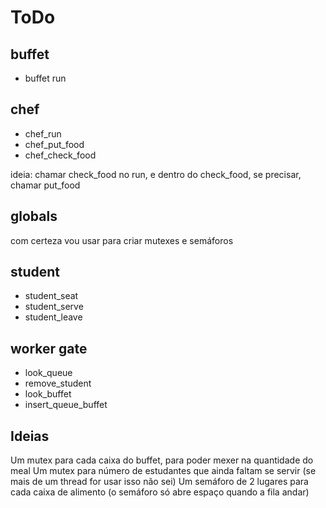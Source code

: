 # ToDo

## buffet
* buffet run

## chef
* chef_run
* chef_put_food
* chef_check_food

ideia: chamar check_food no run, e dentro do check_food, se precisar, chamar put_food

## globals
com certeza vou usar para criar mutexes e semáforos

## student
* student_seat
* student_serve
* student_leave

## worker gate
* look_queue
* remove_student
* look_buffet
* insert_queue_buffet

## Ideias
Um mutex para cada caixa do buffet, para poder mexer na quantidade do meal
Um mutex para número de estudantes que ainda faltam se servir (se mais de um thread for usar isso não sei)
Um semáforo de 2 lugares para cada caixa de alimento (o semáforo só abre espaço quando a fila andar)